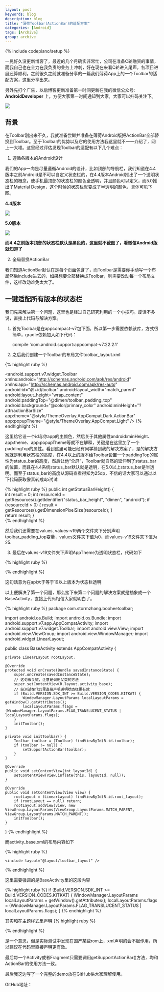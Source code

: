 ```yaml
---
layout: post
keywords: blog
description: blog
title: "薄荷Toolbar(ActionBar)的适配方案"
categories: [Android]
tags: [Archive]
group: archive
---
```

{% include codepiano/setup %}

一晃好久没更新博客了，最近的几个月确实非常忙，公司在准备C轮融资的事情，而我自己也在全力在我负责的业务上冲刺，好在现在来看C轮进入尾声，各项目进展还算顺利。之前很久之前就准备分享的一篇我们薄荷App上的一个Toolbar的适配方案，这里分享出来。

另外先打个广告，以后博客更新准备第一时间更新在我的微信公众号: **AndroidDeveloper** 上，方便大家第一时间通知到大家，大家可以扫码关注下。

<img src="http://stormzhang.com/image/weixinpublic.jpg" />

## 背景

在Toolbar刚出来不久，我就准备尝鲜并准备在薄荷Android版把ActionBar全部替换到Toolbar。至于Toolbar的优势以及它的使用方法我这里就不一一介绍了，网上一大堆。这里经过评估发现Toolbar的适配有以下几个难点：


1. 遵循各版本的Android设计

我们的App一向是尽量遵循Android的设计，比如顶部的导航栏，我们知道在4.4版本之前Android是不可以自定义状态栏的，在4.4版本Android推出了一个透明状态栏的概念，使手机最顶部的状态栏的颜色全透明，并且颜色可以定义，而5.0推出了Material Design，这个时候的状态栏就变成了半透明的颜色，具体可见下图。

**4.4版本**

<img src="/image/nexus5_api19.png"/>

**5.0版本**

<img src="/image/nexus5_api21.png"/>

**而4.4之前版本顶部的状态栏默认是黑色的，这里就不截图了，看微信Android版就知道了**


2. 全局替换ActionBar

我们知道ActionBar默认在是每个页面包含了，而Toolbar是需要你手动写一个布局然后include进去的，如果想要全部替换成Toolbar，则需要改动每一个布局文件，这样改动难免太大了。

## 一键适配所有版本的状态栏

我们先来解决第一个问题，这里也是经过自己研究利用的一个小技巧。废话不多说，直接上代码与解决方案。

1. 首先Toolbar是在appcompact-v7包下面，所以第一步需要依赖该库，方式很简单，gradle依赖加入如下代码：

    compile 'com.android.support:appcompat-v7:22.2.1'

2. 之后我们创建一个Toolbar的布局文件toolbar_layout.xml

{% highlight ruby %}
<?xml version="1.0" encoding="utf-8"?>
<android.support.v7.widget.Toolbar xmlns:android="http://schemas.android.com/apk/res/android"
    xmlns:app="http://schemas.android.com/apk/res-auto"
    android:id="@+id/toolbar"
    android:layout_width="match_parent"
    android:layout_height="wrap_content"
    android:paddingTop="@dimen/toolbar_padding_top"
    android:background="@color/primary_color"
    android:minHeight="?attr/actionBarSize"
    app:theme="@style/ThemeOverlay.AppCompat.Dark.ActionBar"
    app:popupTheme="@style/ThemeOverlay.AppCompat.Light" />
{% endhighlight %}

这里给它设一个id与你app的主颜色，然后关于其他属性android:minHeight、app:theme、app:popupTheme等就不在解释，关键是在这里加了一个paddingTop的属性。看到这里可能已经有同学猜到我的解决方案了，是的解决方案就是利用状态栏的高度，在4.4以上的版本给Toolbar设置一个paddingTop的属性为status_bar的高度，然后让他“全屏”，Toolbar就自然的延伸到了status_bar的位置，而且在4.4系统status_bar默认就是透明，在5.0以上status_bar是半透明。而至于status_bar的高度从源码查看得知为25dp，不信的话大家可以通过以下代码获取像素转成dp试试

{% highlight ruby %}
public int getStatusBarHeight() {  
    int result = 0;
    int resourceId = getResources().getIdentifier("status_bar_height", "dimen", "android");
    if (resourceId > 0) {
        result = getResources().getDimensionPixelSize(resourceId);
    }  
  return result;
}  
{% endhighlight %}

然后我们还需要在values, values-v19两个文件夹下分别声明toolbar_padding_top变量，values文件夹下值为0，而values-v19文件夹下值为25.

3. 最后在values-v19文件夹下声明AppTheme为透明状态栏，代码如下

{% highlight ruby %}
<style name="AppTheme" parent="Theme.AppCompat.Light.NoActionBar">
    <!-- Customize your theme here. -->
    <item name="android:windowTranslucentStatus">true</item>
</style>
{% endhighlight %}

这句话意为在api大于等于19以上版本为状态栏透明

以上便解决了第一个问题，那么接下来第二个问题的解决方案就是抽象成一个BaseActivity，直接上代码相信大家就明白了。

{% highlight ruby %}
package com.stormzhang.booheetoolbar;

import android.os.Build;
import android.os.Bundle;
import android.support.v7.app.AppCompatActivity;
import android.support.v7.widget.Toolbar;
import android.view.View;
import android.view.ViewGroup;
import android.view.WindowManager;
import android.widget.LinearLayout;

public class BaseActivity extends AppCompatActivity {

    private LinearLayout rootLayout;

    @Override
    protected void onCreate(Bundle savedInstanceState) {
        super.onCreate(savedInstanceState);
        // 这句很关键，注意是调用父类的方法
        super.setContentView(R.layout.activity_base);
        // 经测试在代码里直接声明透明状态栏更有效
        if (Build.VERSION.SDK_INT >= Build.VERSION_CODES.KITKAT) {
            WindowManager.LayoutParams localLayoutParams = getWindow().getAttributes();
            localLayoutParams.flags = (WindowManager.LayoutParams.FLAG_TRANSLUCENT_STATUS | localLayoutParams.flags);
        }
        initToolbar();
    }

    private void initToolbar() {
        Toolbar toolbar = (Toolbar) findViewById(R.id.toolbar);
        if (toolbar != null) {
            setSupportActionBar(toolbar);
        }
    }

    @Override
    public void setContentView(int layoutId) {
        setContentView(View.inflate(this, layoutId, null));
    }

    @Override
    public void setContentView(View view) {
        rootLayout = (LinearLayout) findViewById(R.id.root_layout);
        if (rootLayout == null) return;
        rootLayout.addView(view, new ViewGroup.LayoutParams(ViewGroup.LayoutParams.MATCH_PARENT, ViewGroup.LayoutParams.MATCH_PARENT));
        initToolbar();
    }
}
{% endhighlight %}

而activity_base.xml的布局内容如下

{% highlight ruby %}
<?xml version="1.0" encoding="utf-8"?>
<LinearLayout xmlns:android="http://schemas.android.com/apk/res/android"
    android:id="@+id/root_layout"
    android:layout_width="match_parent"
    android:layout_height="match_parent"
    android:orientation="vertical">

    <include layout="@layout/toolbar_layout" />

</LinearLayout>
{% endhighlight %}

这里需要强调的是BaseActivity里的这段内容

{% highlight ruby %}
if (Build.VERSION.SDK_INT >= Build.VERSION_CODES.KITKAT) {
    WindowManager.LayoutParams localLayoutParams = getWindow().getAttributes();
    localLayoutParams.flags = (WindowManager.LayoutParams.FLAG_TRANSLUCENT_STATUS | localLayoutParams.flags);
}
{% endhighlight %}

其实和在主题样式里声明
{% highlight ruby %}
<style name="AppTheme" parent="Theme.AppCompat.Light.NoActionBar">
    <!-- Customize your theme here. -->
    <item name="android:windowTranslucentStatus">true</item>
</style>
{% endhighlight %}

是一个意思，但是实际测试中发现在国产某些rom上，xml声明的会不起作用，所以建议在代码里直接声明更有效。

最后每一个Activity或者Fragment只需要调用getSupportActionBar()方法，均和ActionBar的使用方法一致。

最后我这边写了一个完整的demo放在GitHub供大家理解使用。

GitHub地址：
